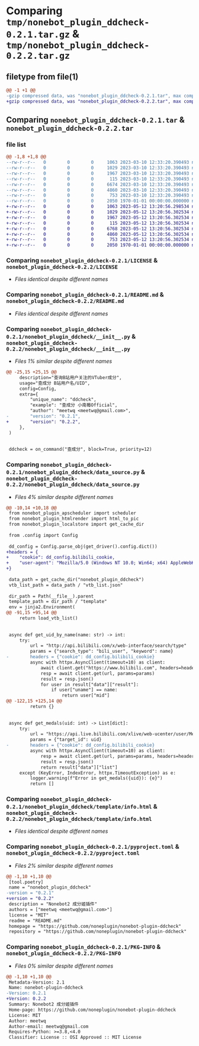 # Comparing `tmp/nonebot_plugin_ddcheck-0.2.1.tar.gz` & `tmp/nonebot_plugin_ddcheck-0.2.2.tar.gz`

## filetype from file(1)

```diff
@@ -1 +1 @@
-gzip compressed data, was "nonebot_plugin_ddcheck-0.2.1.tar", max compression
+gzip compressed data, was "nonebot_plugin_ddcheck-0.2.2.tar", max compression
```

## Comparing `nonebot_plugin_ddcheck-0.2.1.tar` & `nonebot_plugin_ddcheck-0.2.2.tar`

### file list

```diff
@@ -1,8 +1,8 @@
--rw-r--r--   0        0        0     1063 2023-03-10 12:33:20.390493 nonebot_plugin_ddcheck-0.2.1/LICENSE
--rw-r--r--   0        0        0     1029 2023-03-10 12:33:20.390493 nonebot_plugin_ddcheck-0.2.1/README.md
--rw-r--r--   0        0        0     1967 2023-03-10 12:33:20.390493 nonebot_plugin_ddcheck-0.2.1/nonebot_plugin_ddcheck/__init__.py
--rw-r--r--   0        0        0      115 2023-03-10 12:33:20.390493 nonebot_plugin_ddcheck-0.2.1/nonebot_plugin_ddcheck/config.py
--rw-r--r--   0        0        0     6674 2023-03-10 12:33:20.390493 nonebot_plugin_ddcheck-0.2.1/nonebot_plugin_ddcheck/data_source.py
--rw-r--r--   0        0        0     4860 2023-03-10 12:33:20.390493 nonebot_plugin_ddcheck-0.2.1/nonebot_plugin_ddcheck/template/info.html
--rw-r--r--   0        0        0      753 2023-03-10 12:33:20.390493 nonebot_plugin_ddcheck-0.2.1/pyproject.toml
--rw-r--r--   0        0        0     2050 1970-01-01 00:00:00.000000 nonebot_plugin_ddcheck-0.2.1/PKG-INFO
+-rw-r--r--   0        0        0     1063 2023-05-12 13:20:56.298534 nonebot_plugin_ddcheck-0.2.2/LICENSE
+-rw-r--r--   0        0        0     1029 2023-05-12 13:20:56.302534 nonebot_plugin_ddcheck-0.2.2/README.md
+-rw-r--r--   0        0        0     1967 2023-05-12 13:20:56.302534 nonebot_plugin_ddcheck-0.2.2/nonebot_plugin_ddcheck/__init__.py
+-rw-r--r--   0        0        0      115 2023-05-12 13:20:56.302534 nonebot_plugin_ddcheck-0.2.2/nonebot_plugin_ddcheck/config.py
+-rw-r--r--   0        0        0     6768 2023-05-12 13:20:56.302534 nonebot_plugin_ddcheck-0.2.2/nonebot_plugin_ddcheck/data_source.py
+-rw-r--r--   0        0        0     4860 2023-05-12 13:20:56.302534 nonebot_plugin_ddcheck-0.2.2/nonebot_plugin_ddcheck/template/info.html
+-rw-r--r--   0        0        0      753 2023-05-12 13:20:56.302534 nonebot_plugin_ddcheck-0.2.2/pyproject.toml
+-rw-r--r--   0        0        0     2050 1970-01-01 00:00:00.000000 nonebot_plugin_ddcheck-0.2.2/PKG-INFO
```

### Comparing `nonebot_plugin_ddcheck-0.2.1/LICENSE` & `nonebot_plugin_ddcheck-0.2.2/LICENSE`

 * *Files identical despite different names*

### Comparing `nonebot_plugin_ddcheck-0.2.1/README.md` & `nonebot_plugin_ddcheck-0.2.2/README.md`

 * *Files identical despite different names*

### Comparing `nonebot_plugin_ddcheck-0.2.1/nonebot_plugin_ddcheck/__init__.py` & `nonebot_plugin_ddcheck-0.2.2/nonebot_plugin_ddcheck/__init__.py`

 * *Files 1% similar despite different names*

```diff
@@ -25,15 +25,15 @@
     description="查询B站用户关注的VTuber成分",
     usage="查成分 B站用户名/UID",
     config=Config,
     extra={
         "unique_name": "ddcheck",
         "example": "查成分 小南莓Official",
         "author": "meetwq <meetwq@gmail.com>",
-        "version": "0.2.1",
+        "version": "0.2.2",
     },
 )
 
 
 ddcheck = on_command("查成分", block=True, priority=12)
```

### Comparing `nonebot_plugin_ddcheck-0.2.1/nonebot_plugin_ddcheck/data_source.py` & `nonebot_plugin_ddcheck-0.2.2/nonebot_plugin_ddcheck/data_source.py`

 * *Files 4% similar despite different names*

```diff
@@ -10,14 +10,18 @@
 from nonebot_plugin_apscheduler import scheduler
 from nonebot_plugin_htmlrender import html_to_pic
 from nonebot_plugin_localstore import get_cache_dir
 
 from .config import Config
 
 dd_config = Config.parse_obj(get_driver().config.dict())
+headers = {
+    "cookie": dd_config.bilibili_cookie,
+    "user-agent": "Mozilla/5.0 (Windows NT 10.0; Win64; x64) AppleWebKit/537.36 (KHTML, like Gecko) Chrome/113.0.0.0 Safari/537.36 Edg/113.0.1774.35",
+}
 
 data_path = get_cache_dir("nonebot_plugin_ddcheck")
 vtb_list_path = data_path / "vtb_list.json"
 
 dir_path = Path(__file__).parent
 template_path = dir_path / "template"
 env = jinja2.Environment(
@@ -91,15 +95,14 @@
     return load_vtb_list()
 
 
 async def get_uid_by_name(name: str) -> int:
     try:
         url = "http://api.bilibili.com/x/web-interface/search/type"
         params = {"search_type": "bili_user", "keyword": name}
-        headers = {"cookie": dd_config.bilibili_cookie}
         async with httpx.AsyncClient(timeout=10) as client:
             await client.get("https://www.bilibili.com", headers=headers)
             resp = await client.get(url, params=params)
             result = resp.json()
             for user in result["data"]["result"]:
                 if user["uname"] == name:
                     return user["mid"]
@@ -122,15 +125,14 @@
         return {}
 
 
 async def get_medals(uid: int) -> List[dict]:
     try:
         url = "https://api.live.bilibili.com/xlive/web-ucenter/user/MedalWall"
         params = {"target_id": uid}
-        headers = {"cookie": dd_config.bilibili_cookie}
         async with httpx.AsyncClient(timeout=10) as client:
             resp = await client.get(url, params=params, headers=headers)
             result = resp.json()
             return result["data"]["list"]
     except (KeyError, IndexError, httpx.TimeoutException) as e:
         logger.warning(f"Error in get_medals({uid}): {e}")
         return []
```

### Comparing `nonebot_plugin_ddcheck-0.2.1/nonebot_plugin_ddcheck/template/info.html` & `nonebot_plugin_ddcheck-0.2.2/nonebot_plugin_ddcheck/template/info.html`

 * *Files identical despite different names*

### Comparing `nonebot_plugin_ddcheck-0.2.1/pyproject.toml` & `nonebot_plugin_ddcheck-0.2.2/pyproject.toml`

 * *Files 2% similar despite different names*

```diff
@@ -1,10 +1,10 @@
 [tool.poetry]
 name = "nonebot_plugin_ddcheck"
-version = "0.2.1"
+version = "0.2.2"
 description = "Nonebot2 成分姬插件"
 authors = ["meetwq <meetwq@gmail.com>"]
 license = "MIT"
 readme = "README.md"
 homepage = "https://github.com/noneplugin/nonebot-plugin-ddcheck"
 repository = "https://github.com/noneplugin/nonebot-plugin-ddcheck"
```

### Comparing `nonebot_plugin_ddcheck-0.2.1/PKG-INFO` & `nonebot_plugin_ddcheck-0.2.2/PKG-INFO`

 * *Files 0% similar despite different names*

```diff
@@ -1,10 +1,10 @@
 Metadata-Version: 2.1
 Name: nonebot-plugin-ddcheck
-Version: 0.2.1
+Version: 0.2.2
 Summary: Nonebot2 成分姬插件
 Home-page: https://github.com/noneplugin/nonebot-plugin-ddcheck
 License: MIT
 Author: meetwq
 Author-email: meetwq@gmail.com
 Requires-Python: >=3.8,<4.0
 Classifier: License :: OSI Approved :: MIT License
```

